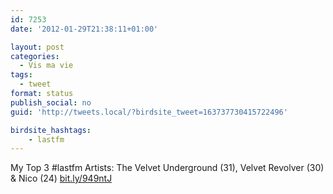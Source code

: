 ```yaml
---
id: 7253
date: '2012-01-29T21:38:11+01:00'

layout: post
categories:
  - Vis ma vie
tags:
  - tweet
format: status
publish_social: no
guid: 'http://tweets.local/?birdsite_tweet=163737730415722496'

birdsite_hashtags:
    - lastfm
---
```


My Top 3 #lastfm Artists: The Velvet Underground (31), Velvet Revolver (30) &amp; Nico (24) [bit.ly/949ntJ](http://bit.ly/949ntJ)